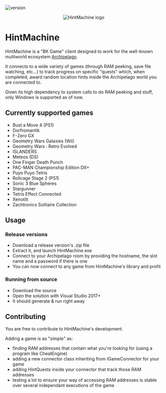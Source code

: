 ![version](https://img.shields.io/badge/Version-1.0.5-blue)

<p align="center">
  <img src="https://github.com/CalDrac/hintMachine/blob/master/HintMachine/Assets/logo_small.png?raw=true" alt="HintMachine logo"/>
</p>

# HintMachine

HintMachine is a "BK Game" client designed to work for the well-known multiworld ecosystem [Archipelago](https://github.com/ArchipelagoMW/Archipelago).

It connects to a wide variety of games (through RAM peeking, save file watching, etc...) to track progress on specific "quests" which, when completed, award random location hints inside the Archipelago world you are connected to.

Given its high dependency to system calls to do RAM peeking and stuff, only Windows is supported as of now.

## Currently supported games

- Bust a Move 4 (PS1)
- Dorfromantik
- F-Zero GX
- Geometry Wars Galaxies (Wii)
- Geometry Wars : Retro Evolved
- ISLANDERS
- Meteos (DS)
- One Finger Death Punch
- PAC-MAN Championship Edition DX+
- Puyo Puyo Tetris
- Rollcage Stage 2 (PS1)
- Sonic 3 Blue Spheres
- Stargunner
- Tetris Effect Connected
- Xenotilt
- Zachtronics Solitaire Collection

## Usage

### Release versions 

- Download a release version's .zip file
- Extract it, and launch HintMachine.exe
- Connect to your Archipelago room by providing the hostname, the slot name and a password if there is one
- You can now connect to any game from HintMachine's library and profit

### Running from source 

- Download the source 
- Open the solution with Visual Studio 2017+
- It should generate & run right away

## Contributing

You are free to contribute to HintMachine's development.

Adding a game is as "simple" as:
- finding RAM addresses that contain what you're looking for (using a program like CheatEngine)
- adding a new connector class inheriting from IGameConnector for your game
- adding HintQuests inside your connector that track those RAM addresses
- testing a lot to ensure your way of accessing RAM addresses is stable over several independant executions of the game
